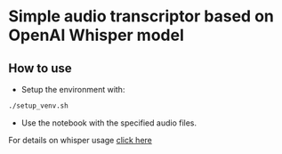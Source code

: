 # Simple audio transcriptor based on OpenAI Whisper model

## How to use

- Setup the environment with:

```bash
./setup_venv.sh
```

- Use the notebook with the specified audio files.


For details on whisper usage [click here](https://pypi.org/project/openai-whisper/)